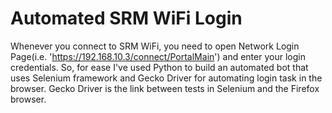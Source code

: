 # Automated SRM WiFi Login

Whenever you connect to SRM WiFi, you need to open Network Login Page(i.e. 'https://192.168.10.3/connect/PortalMain') and enter your login credentials. 
So, for ease I've used Python to build an automated bot that uses Selenium framework and Gecko Driver for automating login task in the browser. Gecko Driver is the link between tests in Selenium and the Firefox browser. 
